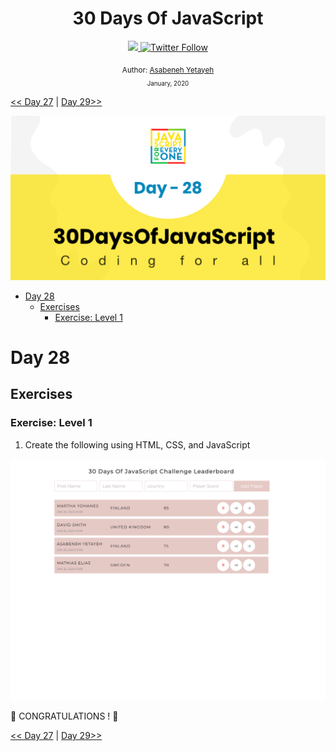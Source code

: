 <div align="center">
  <h1> 30 Days Of JavaScript</h1>
  <a class="header-badge" target="_blank" href="https://www.linkedin.com/in/asabeneh/">
  <img src="https://img.shields.io/badge/style--5eba00.svg?label=LinkedIn&logo=linkedin&style=social">
  </a>
  <a class="header-badge" target="_blank" href="https://twitter.com/Asabeneh">
  <img alt="Twitter Follow" src="https://img.shields.io/twitter/follow/asabeneh?style=social">
  </a>

<sub>Author:
<a href="https://www.linkedin.com/in/asabeneh/" target="_blank">Asabeneh Yetayeh</a><br>
<small> January, 2020</small>
</sub>

</div>

[<< Day 27](https://github.com/Asabeneh/30DaysOfJavaScript/blob/master27_Day27_day_dom_day_7.md) | [Day 29>>](https://github.com/Asabeneh/30DaysOfJavaScript/blob/master/29_Day/29_day_dom_day_9.md)

![Thirty Days Of JavaScript](../images/banners/day_1_28.png)

- [Day 28](#day-28)
  - [Exercises](#exercises)
    - [Exercise: Level 1](#exercise-level-1)

# Day 28

## Exercises

### Exercise: Level 1

1. Create the following using HTML, CSS, and JavaScript

![Slider](./../images/projects/dom_mini_project_leaderboard_day_8.1.gif)

🎉 CONGRATULATIONS ! 🎉

[<< Day 27](https://github.com/Asabeneh/30DaysOfJavaScript/blob/master27_Day27_day_dom_day_7.md) | [Day 29>>](https://github.com/Asabeneh/30DaysOfJavaScript/blob/master/29_Day/29_day_dom_day_9.md)
